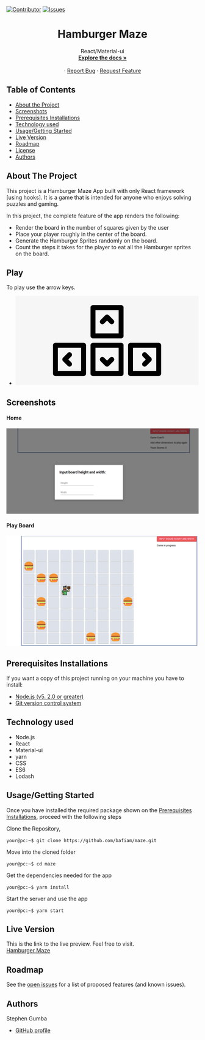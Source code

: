 [![Contributor][contributor-shield]][contributor-url]
[![Issues][issues-shield]][issues-url]
<br />

<p align="center">
  <h1 align="center">Hamburger Maze </h1>
  <p align="center">
    React/Material-ui
    <br />
    <a href="https://github.com/bafiam/maze.git"><strong>Explore the docs »</strong></a>
    <br />
    <br />
    ·
    <a href="https://github.com/bafiam/maze/issues">Report Bug</a>
    ·
    <a href="https://github.com/bafiam/maze/issues">Request Feature</a>
  </p>
</p>

<!-- TABLE OF CONTENTS -->

## Table of Contents

- [About the Project](#about-the-project)
- [Screenshots](#screenshots)
- [Prerequisites Installations](#prerequisites-installations)
- [Technology used](#technology-used)
- [Usage/Getting Started](#how-to-Use)
- [Live Version](#live-version)
- [Roadmap](#roadmap)
- [License](#license)
- [Authors](#authors)

<!-- ABOUT THE PROJECT -->

## About The Project

This project is a Hamburger Maze App built with only React framework [using hooks]. It is a game that is intended for anyone who enjoys solving puzzles and gaming.

In this project, the complete feature of the app renders the following:

- Render the board in the number of squares given by the user
- Place your player roughly in the center of the board.
- Generate the Hamburger Sprites randomly on the board.
- Count the steps it takes for the player to eat all the Hamburger sprites on the board.

## Play

To play use the arrow keys.

- <img src="./screenshot/keys.png" alt="screenshot3"/>

## Screenshots

#### Home

<img src="./screenshot/entry.png" alt="screenshot1"/>

#### Play Board

<img src="./screenshot/entry2.png" alt="screenshot1"/>

## Prerequisites Installations

<p>If you want a copy of this project running on your machine you have to install:</p>

- <a href="https://nodejs.org/en/">Node.js (v5. 2.0 or greater)</a>
- <a href="https://git-scm.com/downloads">Git version control system</a>

## Technology used

- Node.js
- React
- Material-ui
- yarn
- CSS
- ES6
- Lodash

## Usage/Getting Started

Once you have installed the required package shown on the [Prerequisites Installations](#required-installations), proceed with the following steps

Clone the Repository,

```Shell
your@pc:~$ git clone https://github.com/bafiam/maze.git
```

Move into the cloned folder

```Shell
your@pc:~$ cd maze
```

Get the dependencies needed for the app

```Shell
your@pc:~$ yarn install
```

Start the server and use the app

```Shell
your@pc:~$ yarn start
```

## Live Version

This is the link to the live preview. Feel free to visit.<br>
[Hamburger Maze](https://serene-mestorf-79f912.netlify.app/)<br>

<!-- ROADMAP -->

## Roadmap

See the [open issues](https://github.com/bafiam/maze/issues) for a list of proposed features (and known issues).

<!-- CONTACT -->

## Authors

Stephen Gumba

- [GitHub profile](https://github.com/bafiam)

<!-- MARKDOWN LINKS & IMAGES -->
<!-- https://www.markdownguide.org/basic-syntax/#reference-style-links -->

[contributor-shield]: https://img.shields.io/badge/Contributors-1-%2300ff00
[contributor-url]: https://github.com/bafiam/maze/graphs/contributors
[issues-shield]: https://img.shields.io/badge/issues-0-%2300ff00
[issues-url]: https://github.com/bafiam/maze/issues/
